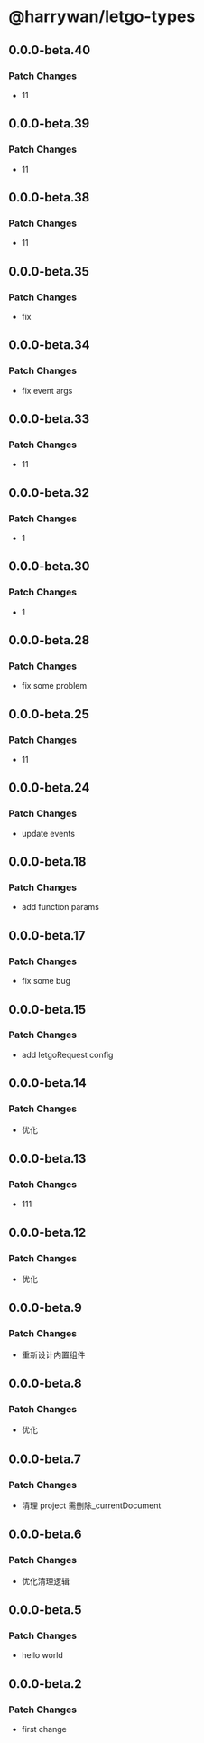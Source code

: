 # @harrywan/letgo-types

## 0.0.0-beta.40

### Patch Changes

- 11

## 0.0.0-beta.39

### Patch Changes

- 11

## 0.0.0-beta.38

### Patch Changes

- 11

## 0.0.0-beta.35

### Patch Changes

- fix

## 0.0.0-beta.34

### Patch Changes

- fix event args

## 0.0.0-beta.33

### Patch Changes

- 11

## 0.0.0-beta.32

### Patch Changes

- 1

## 0.0.0-beta.30

### Patch Changes

- 1

## 0.0.0-beta.28

### Patch Changes

- fix some problem

## 0.0.0-beta.25

### Patch Changes

- 11

## 0.0.0-beta.24

### Patch Changes

- update events

## 0.0.0-beta.18

### Patch Changes

- add function params

## 0.0.0-beta.17

### Patch Changes

- fix some bug

## 0.0.0-beta.15

### Patch Changes

- add letgoRequest config

## 0.0.0-beta.14

### Patch Changes

- 优化

## 0.0.0-beta.13

### Patch Changes

- 111

## 0.0.0-beta.12

### Patch Changes

- 优化

## 0.0.0-beta.9

### Patch Changes

- 重新设计内置组件

## 0.0.0-beta.8

### Patch Changes

- 优化

## 0.0.0-beta.7

### Patch Changes

- 清理 project 需删除\_currentDocument

## 0.0.0-beta.6

### Patch Changes

- 优化清理逻辑

## 0.0.0-beta.5

### Patch Changes

- hello world

## 0.0.0-beta.2

### Patch Changes

- first change
